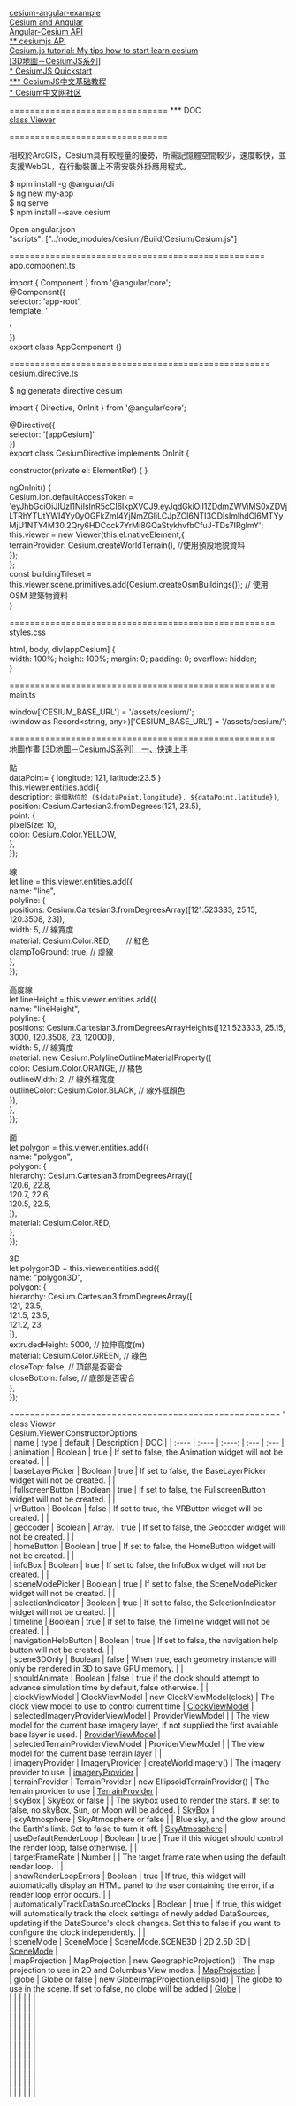 

[cesium-angular-example](https://github.com/Developer-Plexscape/cesium-angular-example)  
[Cesium and Angular](https://cesium.com/blog/2018/03/12/cesium-and-angular/)  
[Angular-Cesium API](https://articodeltd.github.io/angular-cesium/)  
[** cesiumjs API](https://cesium.com/learn/cesiumjs/ref-doc/)  
[Cesium.js tutorial: My tips how to start learn cesium](https://www.youtube.com/watch?v=TQxTBNFrDvQ&list=PLzxF7WV4IZssEyDEhK5KtA1Pn7X-pmUuf&index=1)  
[[3D地圖－CesiumJS系列]](https://ithelp.ithome.com.tw/users/20130604/ironman/3749)    
[* CesiumJS Quickstart](https://cesium.com/learn/cesiumjs-learn/cesiumjs-quickstart/)  
[*** CesiumJS中文基础教程](https://github.com/hujiulin/CesiumJS-tutorial)  
[* Cesium中文网社区](http://cesiumcn.org/)  

===============================
*** DOC  
[class Viewer](https://cesium.com/learn/cesiumjs/ref-doc/Viewer.html)  


===============================

相較於ArcGIS，Cesium具有較輕量的優勢，所需記憶體空間較少，速度較快，並支援WebGL，在行動裝置上不需安裝外掛應用程式。    

$ npm install -g @angular/cli  
$ ng new my-app  
$ ng serve  
$ npm install --save cesium  

Open angular.json  
"scripts": ["../node_modules/cesium/Build/Cesium/Cesium.js"]  

==================================================  
app.component.ts  

import { Component } from '@angular/core';  
@Component({  
  selector: 'app-root',  
  template: '<div appCesium></div>'  
})  
export class AppComponent {}  

===================================================  
cesium.directive.ts  

$ ng generate directive cesium  

import { Directive, OnInit } from '@angular/core';  

@Directive({  
 selector: '[appCesium]'  
})  
export class CesiumDirective implements OnInit {  

 constructor(private el: ElementRef) { }  

 ngOnInit() {  
 Cesium.Ion.defaultAccessToken = 'eyJhbGciOiJIUzI1NiIsInR5cCI6IkpXVCJ9.eyJqdGkiOiI1ZDdmZWViMS0xZDVjLTRhYTUtYWI4Yy0yOGFkZmI4YjNmZGIiLCJpZCI6NTI3ODIsImlhdCI6MTYyMjU1NTY4M30.2Qry6HDCock7YrMi8GQaStykhvfbCfuJ-TDs7IRglmY';  
   this.viewer = new Viewer(this.el.nativeElement,{  
   terrainProvider: Cesium.createWorldTerrain(),  //使用預設地貌資料  
   });  
 };  
 const buildingTileset = this.viewer.scene.primitives.add(Cesium.createOsmBuildings());  // 使用 OSM 建築物資料  
}  

====================================================  
styles.css  

html, body, div[appCesium] {  
  width: 100%; height: 100%; margin: 0; padding: 0; overflow: hidden;  
}  

====================================================  
main.ts  

window['CESIUM_BASE_URL'] = '/assets/cesium/';    
(window as Record<string, any>)['CESIUM_BASE_URL'] = '/assets/cesium/';   


====================================================  
地圖作畫
[[3D地圖－CesiumJS系列]　一、快速上手](https://ithelp.ithome.com.tw/articles/10252460)  

點  
  dataPoint= { longitude: 121, latitude:23.5 }     
    this.viewer.entities.add({  
    description: `這個點位於 (${dataPoint.longitude}, ${dataPoint.latitude})`,  
      position: Cesium.Cartesian3.fromDegrees(121, 23.5),  
      point: {  
        pixelSize: 10,  
        color: Cesium.Color.YELLOW,  
      },  
    });  

線  
let line = this.viewer.entities.add({  
      name: "line",  
      polyline: {  
        positions: Cesium.Cartesian3.fromDegreesArray([121.523333, 25.15, 120.3508, 23]),  
        width: 5,  // 線寬度  
        material: Cesium.Color.RED,　　// 紅色  
        clampToGround: true,  // 虛線  
      },  
    });  

高度線  
    let lineHeight = this.viewer.entities.add({  
      name: "lineHeight",  
      polyline: {  
        positions: Cesium.Cartesian3.fromDegreesArrayHeights([121.523333, 25.15, 3000, 120.3508, 23, 12000]),  
        width: 5,  // 線寬度  
        material: new Cesium.PolylineOutlineMaterialProperty({  
          color: Cesium.Color.ORANGE,  // 橘色  
          outlineWidth: 2,  // 線外框寬度  
          outlineColor: Cesium.Color.BLACK,  // 線外框顏色  
        }),  
      },  
    });  

面  
    let polygon = this.viewer.entities.add({  
      name: "polygon",  
      polygon: {  
        hierarchy: Cesium.Cartesian3.fromDegreesArray([  
          120.6, 22.8,  
          120.7, 22.6,  
          120.5, 22.5,  
        ]),  
        material: Cesium.Color.RED,  
      },  
    });  

3D  
    let polygon3D = this.viewer.entities.add({  
      name: "polygon3D",  
      polygon: {  
        hierarchy: Cesium.Cartesian3.fromDegreesArray([  
          121, 23.5,  
          121.5, 23.5,  
          121.2, 23,  
        ]),  
        extrudedHeight: 5000,  // 拉伸高度(m)  
        material: Cesium.Color.GREEN,  // 綠色  
        closeTop: false,  // 頂部是否密合  
        closeBottom: false,  // 底部是否密合  
      },  
    });  

=====================================================   '
class Viewer  
Cesium.Viewer.ConstructorOptions  
| name | type | default | Description | DOC | 
| :---- | :---- | :----: | :--- | :--- |   
| animation | Boolean | true | 	If set to false, the Animation widget will not be created. |   |  
| baseLayerPicker | Boolean | true | If set to false, the BaseLayerPicker widget will not be created. |   |  
| fullscreenButton | Boolean | true | If set to false, the FullscreenButton widget will not be created. |   |  
| vrButton | Boolean | false | If set to true, the VRButton widget will be created. |   |  
| geocoder | Boolean | Array.<GeocoderService> | true | If set to false, the Geocoder widget will not be created. |   |  
| homeButton | Boolean | true | If set to false, the HomeButton widget will not be created. |   |  
| infoBox | Boolean | true | If set to false, the InfoBox widget will not be created. |   |  
| sceneModePicker | Boolean | true | If set to false, the SceneModePicker widget will not be created. |   |  
| selectionIndicator | Boolean | true | If set to false, the SelectionIndicator widget will not be created. |   |  
| timeline | Boolean | true | If set to false, the Timeline widget will not be created. |   |  
| navigationHelpButton | Boolean | true | If set to false, the navigation help button will not be created. |   |  
| scene3DOnly | Boolean | false | When true, each geometry instance will only be rendered in 3D to save GPU memory. |   |  
| shouldAnimate | Boolean | false | true if the clock should attempt to advance simulation time by default, false otherwise. |   |  
| clockViewModel | ClockViewModel | new ClockViewModel(clock) | The clock view model to use to control current time | [ClockViewModel](https://cesium.com/learn/cesiumjs/ref-doc/ClockViewModel.html)  |  
| selectedImageryProviderViewModel | ProviderViewModel |  | The view model for the current base imagery layer, if not supplied the first available base layer is used. | [ProviderViewModel](https://cesium.com/learn/cesiumjs/ref-doc/ProviderViewModel.html)  |  
| selectedTerrainProviderViewModel | ProviderViewModel |  | The view model for the current base terrain layer |   |  
| imageryProvider | ImageryProvider | createWorldImagery() | 	The imagery provider to use. | [imageryProvider](https://cesium.com/learn/cesiumjs/ref-doc/ImageryProvider.html)  |  
| terrainProvider | TerrainProvider | new EllipsoidTerrainProvider() | The terrain provider to use |  [TerrainProvider](https://cesium.com/learn/cesiumjs/ref-doc/TerrainProvider.html) |  
| skyBox | SkyBox or false |  | The skybox used to render the stars. If set to false, no skyBox, Sun, or Moon will be added. | [SkyBox](https://cesium.com/learn/cesiumjs/ref-doc/SkyBox.html) |  
| skyAtmosphere | SkyAtmosphere or false |  | Blue sky, and the glow around the Earth's limb. Set to false to turn it off. |  [SkyAtmosphere](https://cesium.com/learn/cesiumjs/ref-doc/SkyAtmosphere.html) |  
| useDefaultRenderLoop | Boolean | true | True if this widget should control the render loop, false otherwise. |   |  
| targetFrameRate | Number |  | The target frame rate when using the default render loop. |   |  
| showRenderLoopErrors | Boolean | true | If true, this widget will automatically display an HTML panel to the user containing the error, if a render loop error occurs. |   |  
| automaticallyTrackDataSourceClocks | Boolean | true | If true, this widget will automatically track the clock settings of newly added DataSources, updating if the DataSource's clock changes. Set this to false if you want to configure the clock independently. |   |  
| sceneMode | SceneMode | SceneMode.SCENE3D | 2D 2.5D 3D | [SceneMode](https://cesium.com/learn/cesiumjs/ref-doc/global.html#SceneMode) |  
| mapProjection | MapProjection | new GeographicProjection() | The map projection to use in 2D and Columbus View modes. | [MapProjection](https://cesium.com/learn/cesiumjs/ref-doc/MapProjection.html) |  
| globe | Globe or false | new Globe(mapProjection.ellipsoid) | The globe to use in the scene. If set to false, no globe will be added | [Globe](https://cesium.com/learn/cesiumjs/ref-doc/Globe.html) |  
|  |  |  |  |   |  
|  |  |  |  |   |  
|  |  |  |  |   |  
|  |  |  |  |   |  
|  |  |  |  |   |  
|  |  |  |  |   |  
|  |  |  |  |   |  
|  |  |  |  |   |  
|  |  |  |  |   |  
|  |  |  |  |   |  
|  |  |  |  |   |  
